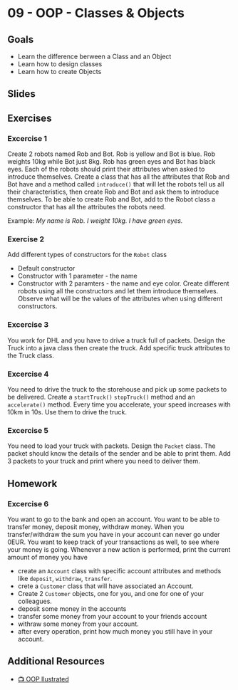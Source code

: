 # 09 - OOP - Classes & Objects

<Teacher name="Anca"></Teacher>

## Goals
- Learn the difference berween a Class and an Object
- Learn how to design classes 
- Learn how to create Objects


## Slides


<GoogleSlides src="https://docs.google.com/presentation/d/e/2PACX-1vRBvkOhBpCT2nbPCteJ_rtZyiSM7aG2DHzWXGyBJhC_FIn13jswWMMYNysgkWHEo3gIL2QM5b8J6GDm/embed?start=false&loop=false&delayms=3000"></GoogleSlides>

## Exercises

### Excercise 1
Create 2 robots named Rob and Bot. Rob is yellow and Bot is blue. Rob weights 10kg while Bot just 8kg. Rob has green eyes and Bot has black eyes. 
Each of the robots should print their attributes when asked to introduce themselves.
Create a class that has all the attributes that Rob and Bot have and a method called `introduce()` that will let the robots tell us all their characteristics, then create Rob and Bot and ask them to introduce themselves. To be able to create Rob and Bot, add to the Robot class a constructor that has all the attributes the robots need.

Example: *My name is Rob. I weight 10kg. I have green eyes.*

### Exercise 2
Add different types of constructors for the `Robot` class
- Default constructor
- Constructor with 1 parameter - the name
- Constructor with 2 paramters - the name and eye color.
Create different robots using all the constructors and let them introduce themselves. Observe what will be the values of the attributes when using different constructors.

### Excercise 3
You work for DHL and you have to drive a truck full of packets. Design the Truck into a java class then create the truck. Add specific truck attributes to the Truck class.

### Excercise 4
You need to drive the truck to the storehouse and pick up some packets to be delivered. Create a `startTruck()` `stopTruck()` method and an `accelerate()` method.  Every time you accelerate, your speed increases with 10km in 10s. Use them to drive the truck.

### Excercise 5
You need to load your truck with packets. Design the `Packet` class. The packet should know the details of the sender and be able to print them. Add 3 packets to your truck and print where you need to deliver them. 

## Homework 

### Excercise 6 
You want to go to the bank and open an account. You want to be able to transfer money, deposit money, withdraw money. When you transfer/withdraw the sum you have in your account can never go under 0EUR.
You want to keep track of your transactions as well, to see where your money is going. Whenever a new action is performed, print the current amount of money you have 	
- create an `Account` class with specific account attributes and methods like `deposit`, `withdraw`, `transfer`.
- crete a `Customer` class that will have associated an Account. 
- Create 2 `Customer` objects, one for you, and one for one of your colleagues. 
- deposit some money in the accounts
- transfer some money from your account to your friends account
- withraw some money from your account. 
- after every operation, print how much money you still have in your account.


## Additional Resources
- [📺 OOP Ilustrated](https://www.youtube.com/watch?v=CqlM7JjnAi4)
